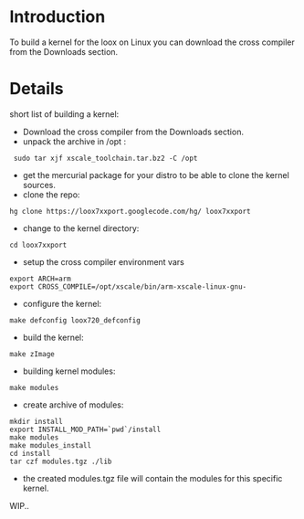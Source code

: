 # Introduction #

To build a kernel for the loox on Linux you can download the cross compiler from the Downloads section.

# Details #
short list of building a kernel:

  * Download the cross compiler from the Downloads section.
  * unpack the archive in /opt :
```
 sudo tar xjf xscale_toolchain.tar.bz2 -C /opt
```
  * get the mercurial package for your distro to be able to clone the kernel sources.
  * clone the repo:
```
hg clone https://loox7xxport.googlecode.com/hg/ loox7xxport
```
  * change to the kernel directory:
```
cd loox7xxport
```
  * setup the cross compiler environment vars
```
export ARCH=arm
export CROSS_COMPILE=/opt/xscale/bin/arm-xscale-linux-gnu- 
```
  * configure the kernel:
```
make defconfig loox720_defconfig
```
  * build the kernel:
```
make zImage
```
  * building kernel modules:
```
make modules
```
  * create archive of modules:
```
mkdir install
export INSTALL_MOD_PATH=`pwd`/install
make modules
make modules_install
cd install
tar czf modules.tgz ./lib
```
  * the created modules.tgz file will contain the modules for this specific kernel.

WIP..